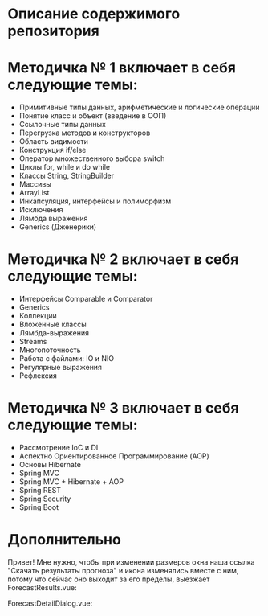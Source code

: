 # Описание содержимого репозитория
# Методичка № 1 включает в себя следующие темы:
- Примитивные типы данных, арифметические и логические операции
- Понятие класс и объект (введение в ООП)
- Ссылочные типы данных
- Перегрузка методов и конструкторов
- Область видимости
- Конструкция if/else
- Оператор множественного выбора switch
- Циклы for, while и do while
- Классы String, StringBuilder
- Массивы
- ArrayList
- Инкапсуляция, интерфейсы и полиморфизм
- Исключения
- Лямбда выражения
- Generics (Дженерики)

# Методичка № 2 включает в себя следующие темы:
- Интерфейсы Comparable и Comparator
- Generics
- Коллекции
- Вложенные классы
- Лямбда-выражения
- Streams
- Многопоточность
- Работа с файлами: IO и NIO
- Регулярные выражения
- Рефлексия

# Методичка № 3 включает в себя следующие темы:
- Рассмотрение IoC и DI
- Аспектно Ориентированное Программирование (AOP)
- Основы Hibernate
- Spring MVC
- Spring MVC + Hibernate + AOP
- Spring REST
- Spring Security
- Spring Boot
# Дополнительно
Привет! Мне нужно, чтобы при изменении размеров окна наша ссылка "Скачать результаты прогноза" и икона изменялись вместе с ним, потому что сейчас оно выходит за его пределы, выезжает
ForecastResults.vue:
<template>

  <v-container>

    <!-- <div class="position-container"> -->

      <div>

        <DownArrowIcon size="16"/>

        <v-btn
          @click="downloadForecastResults"
          class="download-doc-btn"
          small
        >
          Скачать результаты прогноза
        </v-btn>

      </div>

    <!-- </div> -->

  </v-container>

</template>

<script>

import scssVar from "@/styles/exportVarToJs.scss";
import { mapMutations } from "vuex";
import DownArrowIcon from "@/components/Icons/DownArrowIcon.vue";
import FileServiceUtil from "@/assets/js/utils/fileServiceUtil";
import { compose } from "ol/transform";

export default {

  components: { DownArrowIcon },
  props: ["forecastId"],

  data() {

    return {

      toolbarHeight: scssVar.toolbarHeight,

      perPageItems: [10, 20, 40, 80],
      itemsPerPage: 10,
      countMarker: 0,
      items: [],

      reliabilityIndicators: {

        forecastResults: [],
        treeNodeResultTracer: null,

      },
    };
  },

  mounted() {
    this.getForecastResults();
  },

  methods: {
    ...mapMutations(["setSnack"]),

    getForecastResults() {

      this.reliabilityIndicators.forecastResults = [];

      this.axios
        .get(`/solv/forecastsolver/forecastResults/${this.forecastId}`)
        .then((response) => {

          if (!response.data.data) {
            return;
          }

          this.reliabilityIndicators.forecastResults = response.data.data;
        })
        .catch((thrown) => {

          console.error(thrown.response);

          if (thrown.response && thrown.response.data.message) {

            this.forecastResults.push({
              error: thrown.response.data.message,
            });
          }
        });
    },

    downloadForecastResults() {
      console.log("sdfopsfdkopsdfk")
      this.axios
        .get(

          `/solv/forecastsolver/initiateDownloadAndGetForecastResults/${this.forecastId}`,

          {
            responseType: "blob",
          }

        )
        .then((response) => {

          this.setSnack({

            message: "Файлы результатов прогноза успешно скачаны",
            color: "success",

          });

          let fileName = FileServiceUtil.getFileNameFromResponse(
            response.headers
          );

          FileServiceUtil.downloadFile(fileName, response.data);

        })
        .catch((thrown) => {

          console.error(thrown.message);

          this.setSnack({

            message: "Не удалось скачать файлы результатов прогноза",
            color: "error",
          });
        });
    },
  },
};

</script>

<style>

.position-container {
  display: flex;
  justify-content: center;
  align-items: center;
}

.download-doc-btn {
  border: none !important;
  background: none !important;
  box-shadow: none;
  text-decoration: underline !important;
  transition: color 0.3s, text-decoration 0.3s;
}

.position-bnt-and-icon {
  max-width: 50%;
  margin-right: -1100px;
  margin-top: -380px;
  display: flex;
  align-items: center;
}

.download-doc-btn:focus,
.download-doc-btn:hover {
  border: none !important;
  background: none !important;
  box-shadow: none;
  outline: none;
  color: rgb(86, 153, 209);
}

.download-doc-btn::before {
  display: none;
}

.download-doc-btn:active::before {
  display: none;
}

</style>
ForecastDetailDialog.vue:
